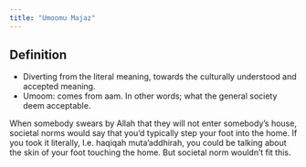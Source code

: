 ```yaml
---
title: "Umoomu Majaz"
---
```

## Definition
- Diverting from the literal meaning, towards the culturally understood and accepted meaning.
- Umoom: comes from aam. In other words; what the general society deem acceptable.

When somebody swears by Allah that they will not enter somebody’s house, societal norms would say that you’d typically step your foot into the home. If you took it literally, I.e. haqiqah muta’addhirah, you could be talking about the skin of your foot touching the home. But societal norm wouldn’t fit this.

